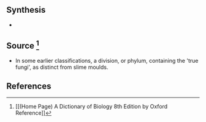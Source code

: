 ## Synthesis
- 
## Source [^1]
- In some earlier classifications, a division, or phylum, containing the 'true fungi', as distinct from slime moulds.
## References

[^1]: [[(Home Page) A Dictionary of Biology 8th Edition by Oxford Reference]]